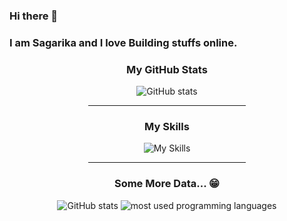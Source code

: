 ### Hi there 👋
### I am Sagarika and I love Building stuffs online. 

<!--
**sagarika2426/sagarika2426** is a ✨ _special_ ✨ repository because its `README.md` (this file) appears on your GitHub profile.

Here are some ideas to get you started:

- 🔭 I’m currently working on ...
- 🌱 I’m currently learning ...
- 👯 I’m looking to collaborate on ...
- 🤔 I’m looking for help with ...
- 💬 Ask me about ...
- 📫 How to reach me: ...
- 😄 Pronouns: ...
- ⚡ Fun fact: ...
-->
<div align="center">
  <h3>My GitHub Stats</h3>
  <img src="https://github-readme-stats.vercel.app/api?username=sagarika2426&show_icons=true&&coountprivate=true&theme=react&hide_title=true" alt="GitHub stats"/>
  <hr width="50%"/>
  <h3>My Skills</h3>
  <img aling="left" src="https://skillicons.dev/icons?i=js,html,css,react,tailwindcss,redux,nodejs,express,mongodb, material UI" alt="My Skills"/>
  <hr width="50%"/>
   <h3>Some More Data... 😁</h3>
  <img src="https://github-readme-streak-stats.herokuapp.com/?user=sagarika2426&theme=dark" alt="GitHub stats"/>
  <img alt="most used programming languages" src="https://github-readme-stats.vercel.app/api/top-langs/?username=sagarika2426&layout=compact&langs_count=8&theme=react" />
</div>

